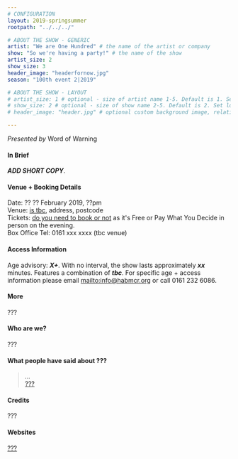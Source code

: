 ```yaml
---
# CONFIGURATION
layout: 2019-springsummer
rootpath: "../../../"

# ABOUT THE SHOW - GENERIC
artist: "We are One Hundred" # the name of the artist or company
show: "So we're having a party!" # the name of the show
artist_size: 2
show_size: 3
header_image: "headerfornow.jpg"    
season: "100th event 2|2019"

# ABOUT THE SHOW - LAYOUT
# artist_size: 1 # optional - size of artist name 1-5. Default is 1. Set longer names to lower values
# show_size: 2 # optional - size of show name 2-5. Default is 2. Set longer names to lower values
# header_image: "header.jpg" # optional custom background image, relative to current page

---
```

*Presented by* Word of Warning       
         
#### In Brief      
***ADD SHORT COPY***.        
         
#### Venue + Booking Details           
Date: ?? ?? February 2019, ??pm        
Venue: <a href="http://" target="_blank">is tbc</a>, address, postcode         
Tickets: <a href="http://" target="_blank">do you need to book or not</a> as it's Free or Pay What You Decide in person on the evening.           
Box Office Tel: 0161 xxx xxxx (tbc venue)          
          
#### Access Information        
Age advisory: ***X+***. With no interval, the show lasts approximately ***xx*** minutes. Features a combination of ***tbc***. For specific age + access information please email <mailto:info@habmcr.org> or call 0161 232 6086.     
             
#### More         
???        
         
#### Who are we?        
???       
           
#### What people have said about ???         
>*…*<br><a href="http://" target="_blank">???</a>        
        
#### Credits          
???           
       
#### Websites          
<a href="http://" target="_blank">???</a>
